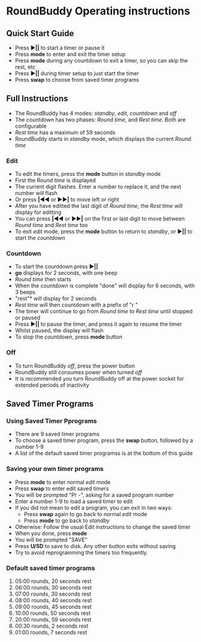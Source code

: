 # RoundBuddy Operating instructions

## Quick Start Guide

* Press ►**||** to start a timer or pause it
* Press __mode__ to enter and exit the timer setup
* Press __mode__ during any countdown to exit a timer, so you can skip the rest, etc
* Press ►**||** during timer setup to just start the timer
* Press __swap__ to choose from saved timer programs

## Full Instructions

* The RoundBuddy has 4 modes: *standby*, *edit*, *countdown* and *off*
* The *countdown* has two phases: *Round time*, and *Rest time*. Both are configurable
* *Rest time* has a maximum of 59 seconds
* RoundBuddy starts in *standby* mode, which displays the current *Round time*

### Edit
* To edit the timers, press the __mode__ button in *standby* mode
* First the *Round time* is displayed
* The current digit flashes. Enter a number to replace it, and the next number will flash
* Or press **|**◀◀ or ▶▶**|** to move left or right
* After you have editted the last digit of *Round time*, the *Rest time* will display for editting
* You can press **|**◀◀ or ▶▶**|** on the first or last digit to move between *Round time* and *Rest time* too
* To exit *edit* mode, press the __mode__ button to return to *standby*, or ►**||** to start the *countdown*

### Countdown
* To start the countdown press ►**||**
* **go** displays for 2 seconds, with one beep
* *Round time* then starts
* When the countdown is complete "done" will display for 6 seconds, with 3 beeps
* "rest"* will display for 2 seconds
* *Rest time* will then countdown with a prefix of "r "
* The timer will continue to go from *Round time* to *Rest time* until stopped or paused
* Press ►**||** to pause the timer, and press it again to resume the timer
* Whilst paused, the display will flash
* To stop the *countdown*, press __mode__ button

### Off
* To turn RoundBuddy *off*, press the power button
* RoundBuddy still consumes power when turned *off*
* It is recommended you turn RoundBuddy off at the power socket for extended periods of inactivity

## Saved Timer Programs

### Using Saved Timer Pprograms
* There are 9 saved timer programs
* To choose a saved timer program, press the __swap__ button, followed by a number 1-9
* A list of the default saved timer programss is at the bottom of this guide

### Saving your own timer programs
* Press __mode__ to enter normal *edit* mode
* Press __swap__ to enter edit saved timers
* You will be prompted "Pr -", asking for a saved program number
* Enter a number 1-9 to load a saved timer to edit
* If you did not mean to edit a program, you can exit in two ways:
  * Press __swap__ again to go back to normal *edit* mode
  * Press __mode__ to go back to *standby*
* Otherwise: Follow the usual Edit instructions to change the saved timer
* When you done, press __mode__
* You will be prompted "SAVE"
* Press __U/SD__ to save to disk. Any other button exits without saving
* Try to avoid reprogramming the timers too frequently.

### Default saved timer programs

1. 05:00 rounds, 20 seconds rest
2. 06:00 rounds, 30 seconds rest
3. 07:00 rounds, 30 seconds rest
4. 08:00 rounds, 40 seconds rest
5. 09:00 rounds, 45 seconds rest
6. 10:00 rounds, 50 seconds rest
7. 20:00 rounds, 59 seconds rest
8. 00:30 rounds,  2 seconds rest
9. 01:00 rounds,  7 seconds rest
